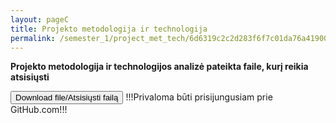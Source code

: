 ```yaml
---
layout: pageC
title: Projekto metodologija ir technologija
permalink: /semester_1/project_met_tech/6d6319c2c2d283f6f7c01da76a41900059bc850ce4bcc9a1ff34fa6b00824d410d1fbf652d4dafda4fef176f448ee51b0ba790d683e4755daea42a5edb258ee4
---
```

<b> Projekto metodologija ir technologijos analizė pateikta faile, kurį reikia atsisiųsti</b>


<script type="text/javascript">
	"use strict";
window.history.pushState("object or string", "Title", "/ER_MAG_PG/semester_1/project_met_tech");
	</script>

<form method="get" action="https://github.com/Redwinas/MAG_ER_FILES/raw/main/Analize.docx">
    <button class="button" type="submit">Download file/Atsisiųsti failą</button>
	<label>!!!Privaloma būti prisijungusiam prie GitHub.com!!!</label>
 </form>
